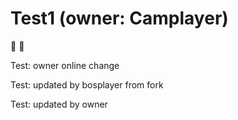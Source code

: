 # Test1 (owner: Camplayer)

 :apple: :pear:

Test: owner online change 

Test: updated by bosplayer from fork

Test: updated by owner
